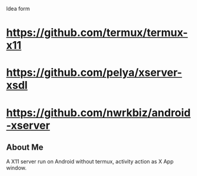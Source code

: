 
Idea form 
# https://github.com/termux/termux-x11

# https://github.com/pelya/xserver-xsdl 

# https://github.com/nwrkbiz/android-xserver

## About Me
A X11 server run on Android without termux, activity action as X App window.
